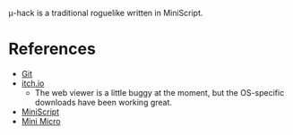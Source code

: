 μ-hack is a traditional roguelike written in MiniScript.

# References

- [Git](https://github.com/treytomes/micro-hack)
- [itch.io](https://treytomes.itch.io/micro-hack)
    - The web viewer is a little buggy at the moment, but the OS-specific downloads have been working great.
- [MiniScript](https://miniscript.org/)
- [Mini Micro](https://miniscript.org/MiniMicro/)
